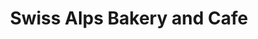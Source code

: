 ---
title: "Swiss Alps Bakery and Cafe"
url: /albuquerque/swiss-alps-bakery-and-cafe/
shop: Bäckerei
---